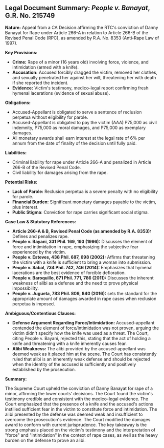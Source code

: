## Legal Document Summary: *People v. Banayat*, G.R. No. 215749

**Nature:** Appeal from a CA Decision affirming the RTC's conviction of Danny Banayat for Rape under Article 266-A in relation to Article 266-B of the Revised Penal Code (RPC), as amended by R.A. No. 8353 (Anti-Rape Law of 1997).

**Key Provisions:**

*   **Crime:** Rape of a minor (16 years old) involving force, violence, and intimidation (armed with a knife).
*   **Accusation:** Accused forcibly dragged the victim, removed her clothes, and sexually penetrated her against her will, threatening her with death if she reported the incident.
*   **Evidence:** Victim's testimony, medico-legal report confirming fresh hymenal lacerations (evidence of sexual abuse).

**Obligations:**

*   Accused-Appellant is obligated to serve a sentence of reclusion perpetua without eligibility for parole.
*   Accused-Appellant is obligated to pay the victim (AAA) P75,000 as civil indemnity, P75,000 as moral damages, and P75,000 as exemplary damages.
*   All monetary awards shall earn interest at the legal rate of 6% per annum from the date of finality of the decision until fully paid.

**Liabilities:**

*   Criminal liability for rape under Article 266-A and penalized in Article 266-B of the Revised Penal Code.
*   Civil liability for damages arising from the rape.

**Potential Risks:**

*   **Lack of Parole:** Reclusion perpetua is a severe penalty with no eligibility for parole.
*   **Financial Burden:** Significant monetary damages payable to the victim, plus interest.
*   **Public Stigma:** Conviction for rape carries significant social stigma.

**Case Law & Statutory References:**

*   **Article 266-A & B, Revised Penal Code (as amended by R.A. 8353):** Defines and penalizes rape.
*   **People v. Bayani, 331 Phil. 169, 193 (1996):** Discusses the element of force and intimidation in rape, emphasizing the subjective fear experienced by the victim.
*   **People v. Esteves, 438 Phil. 687, 698 (2002):** Affirms that threatening the victim with a knife is sufficient to bring a woman into submission.
*   **People v. Sabal, 734 Phil. 742, 746 (2014):** Emphasizes that hymenal lacerations are the best evidence of forcible defloration.
*   **People v. Baroquillo, 671 Phil. 771, 786 (2011):** Discusses the inherent weakness of alibi as a defense and the need to prove physical impossibility.
*   **People v. Jugueta, 783 Phil. 806, 840 (2016):** sets the standard for the appropriate amount of damages awarded in rape cases when reclusion perpetua is imposed.

**Ambiguous/Contentious Clauses:**

*   **Defense Argument Regarding Force/Intimidation:** Accused-appellant contended the element of force/intimidation was not proven, arguing the victim didn't specify how the knife was used as a threat. The Court, citing People v. Bayani, rejected this, stating that the act of holding a knife and threatening with a knife inherently causes fear.
*   **Alibi Weakness:** The alibi provided by the accused-appellant was deemed weak as it placed him at the scene. The Court has consistently ruled that alibi is an inherently weak defense and should be rejected when the identity of the accused is sufficiently and positively established by the prosecution.

**Summary:**

The Supreme Court upheld the conviction of Danny Banayat for rape of a minor, affirming the lower courts' decisions. The Court found the victim's testimony credible and consistent with the medico-legal evidence. The Court emphasized that the presence of a knife and the accused's actions instilled sufficient fear in the victim to constitute force and intimidation. The alibi presented by the defense was deemed weak and insufficient to overcome the prosecution's evidence. The Court modified the damages award to conform with current jurisprudence. The key takeaway is the strong emphasis placed on the victim's testimony and the interpretation of "force" and "intimidation" in the context of rape cases, as well as the heavy burden on the defense to prove an alibi.
